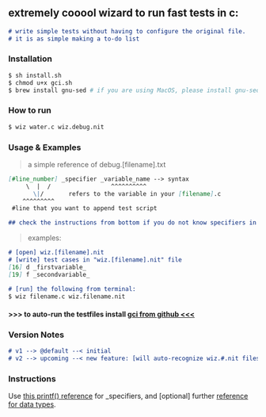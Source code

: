 ## extremely cooool wizard to run fast tests in c:

```md
# write simple tests without having to configure the original file.
# it is as simple making a to-do list
```
### Installation
```sh
$ sh install.sh
$ chmod u+x gci.sh
$ brew install gnu-sed # if you are using MacOS, please install gnu-sed
```

### How to run
```sh
$ wiz water.c wiz.debug.nit
```

### Usage & Examples

> a simple reference of debug.[filename].txt
```md
[#line_number] _specifier _variable_name --> syntax
     \  |  /                 ^^^^^^^^^^
       \|/       refers to the variable in your [filename].c
    ^^^^^^^^^
 #line that you want to append test script

## check the instructions from bottom if you do not know specifiers in c
```
> examples:
```md
# [open] wiz.[filename].nit
# [write] test cases in "wiz.[filename].nit" file
[16] d _firstvariable_ 
[19] f _secondvariable_

# [run] the following from terminal:
$ wiz filename.c wiz.filename.nit
```
#### >>> to auto-run the testfiles install [gci from github <<<](https://github.com/windyskies/gci)


### Version Notes

```md
# v1 --> @default --< initial
# v2 --> upcoming --< new feature: [will auto-recognize wiz.#.nit files]
```

### Instructions

Use [this printf() reference](https://www.tutorialspoint.com/c_standard_library/c_function_printf.htm) for _specifiers, and [optional] further [reference for data types](https://www.tutorialspoint.com/cprogramming/c_data_types.htm).